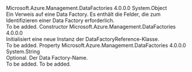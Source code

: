 <Type Name="DataFactoryReference" FullName="Microsoft.Azure.Management.DataFactories.Models.DataFactoryReference">
  <TypeSignature Language="C#" Value="public class DataFactoryReference" />
  <TypeSignature Language="ILAsm" Value=".class public auto ansi beforefieldinit DataFactoryReference extends System.Object" />
  <TypeSignature Language="DocId" Value="T:Microsoft.Azure.Management.DataFactories.Models.DataFactoryReference" />
  <TypeSignature Language="VB.NET" Value="Public Class DataFactoryReference" />
  <TypeSignature Language="F#" Value="type DataFactoryReference = class" />
  <AssemblyInfo>
    <AssemblyName>Microsoft.Azure.Management.DataFactories</AssemblyName>
    <AssemblyVersion>4.0.0.0</AssemblyVersion>
  </AssemblyInfo>
  <Base>
    <BaseTypeName>System.Object</BaseTypeName>
  </Base>
  <Interfaces />
  <Docs>
    <summary>
            Ein Verweis auf eine Data Factory. Es enthält die Felder, die zum Identifizieren einer Data Factory erforderlich.
            </summary>
    <remarks>To be added.</remarks>
  </Docs>
  <Members>
    <Member MemberName=".ctor">
      <MemberSignature Language="C#" Value="public DataFactoryReference ();" />
      <MemberSignature Language="ILAsm" Value=".method public hidebysig specialname rtspecialname instance void .ctor() cil managed" />
      <MemberSignature Language="DocId" Value="M:Microsoft.Azure.Management.DataFactories.Models.DataFactoryReference.#ctor" />
      <MemberSignature Language="VB.NET" Value="Public Sub New ()" />
      <MemberType>Constructor</MemberType>
      <AssemblyInfo>
        <AssemblyName>Microsoft.Azure.Management.DataFactories</AssemblyName>
        <AssemblyVersion>4.0.0.0</AssemblyVersion>
      </AssemblyInfo>
      <Parameters />
      <Docs>
        <summary>
            Initialisiert eine neue Instanz der DataFactoryReference-Klasse.
            </summary>
        <remarks>To be added.</remarks>
      </Docs>
    </Member>
    <Member MemberName="DataFactoryName">
      <MemberSignature Language="C#" Value="public string DataFactoryName { get; set; }" />
      <MemberSignature Language="ILAsm" Value=".property instance string DataFactoryName" />
      <MemberSignature Language="DocId" Value="P:Microsoft.Azure.Management.DataFactories.Models.DataFactoryReference.DataFactoryName" />
      <MemberSignature Language="VB.NET" Value="Public Property DataFactoryName As String" />
      <MemberSignature Language="F#" Value="member this.DataFactoryName : string with get, set" Usage="Microsoft.Azure.Management.DataFactories.Models.DataFactoryReference.DataFactoryName" />
      <MemberType>Property</MemberType>
      <AssemblyInfo>
        <AssemblyName>Microsoft.Azure.Management.DataFactories</AssemblyName>
        <AssemblyVersion>4.0.0.0</AssemblyVersion>
      </AssemblyInfo>
      <ReturnValue>
        <ReturnType>System.String</ReturnType>
      </ReturnValue>
      <Docs>
        <summary>
            Optional. Der Data Factory-Name.
            </summary>
        <value>To be added.</value>
        <remarks>To be added.</remarks>
      </Docs>
    </Member>
  </Members>
</Type>